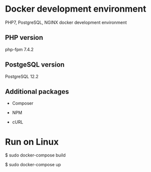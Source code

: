 # Docker development environment

PHP7, PostgreSQL, NGINX  docker development environment

## PHP version

php-fpm 7.4.2

## PostgeSQL version

PostgreSQL 12.2

## Additional packages

- Composer

- NPM

- cURL

# Run on Linux

$ sudo docker-compose build

$ sudo docker-compose up

